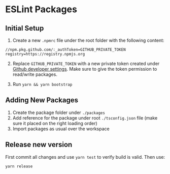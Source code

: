 # ESLint Packages

## Initial Setup

1. Create a new `.npmrc` file under the root folder with the following content:

```
//npm.pkg.github.com/:_authToken=GITHUB_PRIVATE_TOKEN
registry=https://registry.npmjs.org
```

2. Replace `GITHUB_PRIVATE_TOKEN` with a new private token created under [Github developer settings](https://github.com/settings/tokens). Make sure to give the token permission to read/write packages.

3. Run `yarn && yarn bootstrap`

## Adding New Packages

1. Create the package folder under `./packages`
2. Add reference for the package under root `./tsconfig.json` file (make sure it placed on the
   right loading order)
3. Import packages as usual over the workspace

## Release new version

First commit all changes and use `yarn test` to verify build is valid. Then use:

```
yarn release
```
